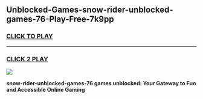 
## Unblocked-Games-snow-rider-unblocked-games-76-Play-Free-7k9pp
<h3>
<a href="https://premium76.site?title=snow-rider-unblocked-games-76&ref=23A">CLICK TO PLAY</a></h3>
<hr>

<h3>
<a href="https://premium76.site?title=snow-rider-unblocked-games-76&ref=23A">CLICK 2 PLAY</a>
  
</h3>

<a href="https://premium76.site?title=snow-rider-unblocked-games-76&ref=23A"><img src="https://clearcache.store/games.png"></a>


**snow-rider-unblocked-games-76 games unblocked: Your Gateway to Fun and Accessible Online Gaming**
